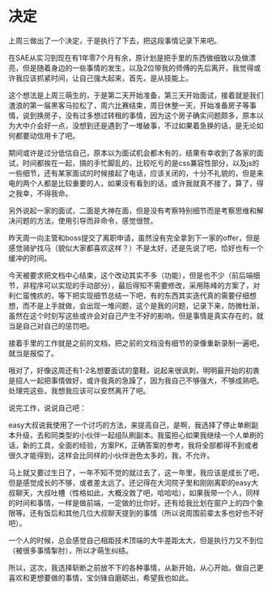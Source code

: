 # 决定

上周三做出了一个决定，于是执行了下去，把这段事情记录下来吧。

在SAE从实习到现在有1年零7个月有余，原计划是把手里的东西做细致以及做漂亮，但是随着身边的一些事情的发生，以及2位带我的师傅的先后离开，我觉得或许我应该抓紧时间，让自己强大起来，首先，是从技能上。

这个想法是上周三萌生的，于是第二天开始准备，第三天开始面试，接着就是我们渣浪的第一届黑客马拉松了，周六比赛结束，周日休整一天，开始准备房子等事情，说到换房子，没有过多想过转租的事情，因为这个房子确实问题颇多，原本以为大中介会好一点，没想到还是遇到了一堆破事，不过如果着急换的话，是无论如何都要动信用卡了吧。

期间或许是过分低估自己，原本以为面试机会都木有的，结果有幸收到了各家的面试，时间都挨在一起，搞的手忙脚乱的，比较吃亏的是css兼容性部分，以及js的一些细节，还有某家面试的时候接起了电话，应该关闭的，十分不礼貌的，但是来电的两个人都是比较重要的人，如果没有看到的话，或许我就真不接了，算了，得之我幸，不得我命。

另外说起一家的面试，二面是大神在面，但是没有考察特别细节而是考察思维和解决问题的方法，使用引导而非命令，感觉很赞。

昨天周一向主管和boss提交了离职申请，虽然没有完全拿到下一家的offer，但是感觉骑驴找马（貌似大家都喜欢这样？）不是太好，还是先说了吧，恰好也有一个缓冲的时间。

今天被要求把文档中心结束，这个改动其实不多（功能），但是也不少（前后端细节，非程序可以实现的手动部分），最后得知不需要修改，采用陈峰的方案了，对利仁蛮愧疚的，等下把实现细节总结一下吧，有的东西其实迭代真的需要仔细想想，而不是上手就做，会出现一堆问题，这个是我的问题，记录下来，防微杜渐，虽然在这个时刻写这些或许会对自己产生不好的影响，但是事情是真实存在的，就当是自己对自己的惩罚吧。

接着手里的工作就是之前的文档，把之前的文档没有细节的录像重新录制一遍吧，就当是报偿了。

哦对了，好像这周还有1-2名想要面试的童鞋，说起来很讽刺，明明最开始的初衷是招人一起把事情做好，或许我真的急躁了，因为我自己不够强大，不够成熟吧。处理完这些，我想我应该可以安然离开了吧。

说完工作，说说自己吧：

easy大叔说我使用了一个讨巧的方法，来提高自己，是啊，我选择了停止单刷副本升级，去和同类型的小伙伴一起组队刷副本。我蛮担心如果我继续一个人单刷的话，新的工具，全面的经验，方案PK，正确答案的参考，我将全部都得不到或者很久才能得到，这样会比同样的小伙伴逊色太多的，我，不允许。

马上就又要过生日了，一年不知不觉的就过去了，这一年里，我应该是成长了吧，但是感觉成长的不够，或者差太远了。还记得在大河院子里和刚刚离职的easy大叔聊天，大叔吐槽（性格如此，大概没救了吧，哈哈哈），如果我带一个人，同样的时间和事情，一样是做前端，一定做的比你好。还有给我比划在窗户上的四个象限等。还有饭后和其他几位大叔聊天提到的事情（所以说周围前辈太多也好也不好吧）。

一个人的时候，总会感觉自己相距技术顶端的大牛差距太大，但是执行力又不到位（被很多事情掣肘），所以才萌生纠结。

所以，这次，我选择斩断之前放不下的各种事情，从新开始，从心开始。做自己更喜欢和更想要做的事情，宝剑锋自磨砺出，希望我也如此。
